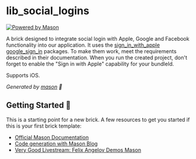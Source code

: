 # lib_social_logins

[![Powered by Mason](https://img.shields.io/endpoint?url=https%3A%2F%2Ftinyurl.com%2Fmason-badge)](https://github.com/felangel/mason)

A brick designed to integrate social login with Apple, Google and Facebook functionality into our application. It uses the [sign_in_with_apple][5] [google_sign_in][6] packages. To make them work, meet the requirements described in their documentation.
When you run the created project, don't forget to enable the "Sign in with Apple" capability for your bundleId.

Supports iOS.

_Generated by [mason][1] 🧱_

## Getting Started 🚀

This is a starting point for a new brick.
A few resources to get you started if this is your first brick template:

- [Official Mason Documentation][2]
- [Code generation with Mason Blog][3]
- [Very Good Livestream: Felix Angelov Demos Mason][4]

[1]: https://github.com/felangel/mason
[2]: https://github.com/felangel/mason/tree/master/packages/mason_cli#readme
[3]: https://verygood.ventures/blog/code-generation-with-mason
[4]: https://youtu.be/G4PTjA6tpTU
[5]: https://pub.dev/packages/sign_in_with_apple
[6]: https://pub.dev/packages/google_sign_in
